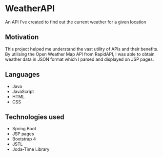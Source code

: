 # WeatherAPI
An API I've created to find out the current weather for a given location
## Motivation
This project helped me understand the vast utility of APIs and their benefits. By utilising the Open Weather Map API from RapidAPI, I was able to obtain weather data in JSON format which I parsed and displayed on JSP pages.

## Languages
- Java
- JavaScript
- HTML
- CSS
## Technologies used
- Spring Boot
- JSP pages
- Bootstrap 4
- JSTL
- Joda-Time Library

